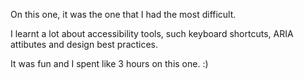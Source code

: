 On this one, it was the one that I had the most difficult.

I learnt a lot about accessibility tools, such keyboard shortcuts, ARIA attibutes and design best practices.

It was fun and I spent like 3 hours on this one. :)